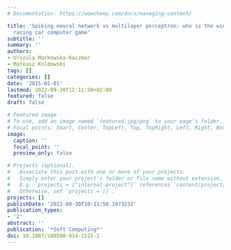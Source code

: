 ```yaml
---
# Documentation: https://wowchemy.com/docs/managing-content/

title: 'Spiking neural network vs multilayer perceptron: who is the winner in the
  racing car computer game'
subtitle: ''
summary: ''
authors:
- Urszula Markowska-Kaczmar
- Mateusz Koldowski
tags: []
categories: []
date: '2015-01-01'
lastmod: 2022-09-30T12:11:50+02:00
featured: false
draft: false

# Featured image
# To use, add an image named `featured.jpg/png` to your page's folder.
# Focal points: Smart, Center, TopLeft, Top, TopRight, Left, Right, BottomLeft, Bottom, BottomRight.
image:
  caption: ''
  focal_point: ''
  preview_only: false

# Projects (optional).
#   Associate this post with one or more of your projects.
#   Simply enter your project's folder or file name without extension.
#   E.g. `projects = ["internal-project"]` references `content/project/deep-learning/index.md`.
#   Otherwise, set `projects = []`.
projects: []
publishDate: '2022-09-30T10:11:50.197323Z'
publication_types:
- '2'
abstract: ''
publication: '*Soft Computing*'
doi: 10.1007/s00500-014-1515-2
---
```


